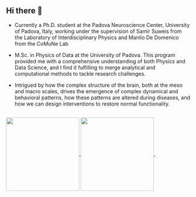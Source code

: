 ## Hi there 👋

- Currently a Ph.D. student at the Padova Neuroscience Center, University of Padova, Italy, working under the supervision of Samir Suweis from the Laboratory of Interdisciplinary Physics and Manlio De Domenico from the CoMuNe Lab

- M.Sc. in Physics of Data at the University of Padova. This program provided me with a comprehensive understanding of both Physics and Data Science, and I find it fulfilling to merge analytical and computational methods to tackle research challenges.

- Intrigued by how the complex structure of the brain, both at the meso and macro scales, drives the emergence of complex dynamical and behavioral patterns, how these patterns are altered during diseases, and how we can design interventions to restore normal functionality.

##
<a href="https://github.com/anuraghazra/github-readme-stats">
  <img height=200 align="center" src="https://github-readme-stats.vercel.app/api?username=gbarzon&theme=vision-friendly-dark&show_icons=true&hide=contribs,issues&rank_icon=github" />
</a>
<a href="https://github.com/anuraghazra/convoychat">
  <img height=200 align="center" src="https://github-readme-stats.vercel.app/api/top-langs?username=gbarzon&theme=vision-friendly-dark&layout=compact&langs_count=8&card_width=320" />
</a>

<img src="https://komarev.com/ghpvc/?username=gbarzon&style=flat-square&color=yellowgreen" alt=""/>

<!--
**gbarzon/gbarzon** is a ✨ _special_ ✨ repository because its `README.md` (this file) appears on your GitHub profile.

Here are some ideas to get you started:

- 🔭 I’m currently working on ...
- 🌱 I’m currently learning ...
- 👯 I’m looking to collaborate on ...
- 🤔 I’m looking for help with ...
- 💬 Ask me about ...
- 📫 How to reach me: ...
- 😄 Pronouns: ...
- ⚡ Fun fact: ...
-->
